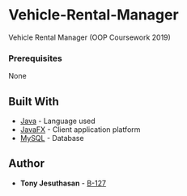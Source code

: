 # Vehicle-Rental-Manager
Vehicle Rental Manager (OOP Coursework 2019)

### Prerequisites

None

## Built With

* [Java](https://www.java.com/en/) - Language used
* [JavaFX](https://openjfx.io/) -  Client application platform
* [MySQL](https://www.mysql.com/) - Database

## Author

* **Tony Jesuthasan** - [B-127](https://github.com/B-127)
